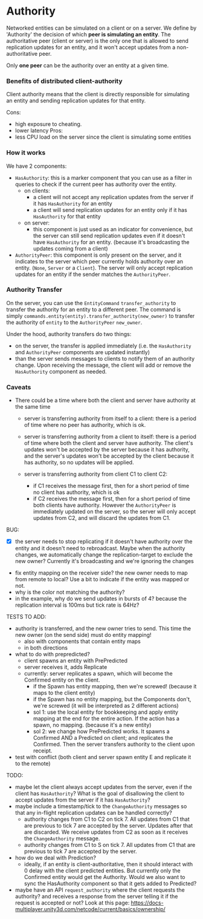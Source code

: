 # Authority

Networked entities can be simulated on a client or on a server.
We define by 'Authority' the decision of which **peer is simulating an entity**.
The authoritative peer (client or server) is the only one that is allowed to send replication updates for an entity, and it won't accept updates from a non-authoritative peer.

Only **one peer** can be the authority over an entity at a given time.


### Benefits of distributed client-authority

Client authority means that the client is directly responsible for simulating an entity and sending 
replication updates for that entity.

Cons:
  - high exposure to cheating.
  - lower latency
Pros:
  - less CPU load on the server since the client is simulating some entities


### How it works

We have 2 components:
- `HasAuthority`: this is a marker component that you can use as a filter in queries
  to check if the current peer has authority over the entity.
  - on clients:
    - a client will not accept any replication updates from the server if it has `HasAuthority` for an entity
    - a client will send replication updates for an entity only if it has `HasAuthority` for that entity
  - on server:
    - this component is just used as an indicator for convenience, but the server can still send replication
      updates even if it doesn't have `HasAuthority` for an entity. (because it's broadcasting the updates coming
      from a client)
- `AuthorityPeer`: this component is only present on the server, and it indicates to the server which
  peer currently holds authority over an entity. (`None`, `Server` or a `Client`).
  The server will only accept replication updates for an entity if the sender matches the `AuthorityPeer`.

### Authority Transfer

On the server, you can use the `EntityCommand` `transfer_authority` to transfer the authority for an entity to a different peer.
The command is simply `commands.entity(entity).transfer_authority(new_owner)` to transfer the authority of `entity` to the `AuthorityPeer` `new_owner`.

Under the hood, authority transfers do two things:
- on the server, the transfer is applied immediately (i.e. the `HasAuthority` and `AuthorityPeer` components are updated instantly)
- than the server sends messages to clients to notify them of an authority change. Upon receiving the message, the client will add or remove the `HasAuthority` component as needed.

### Caveats

- There could be a time where both the client and server have authority at the same time
  - server is transferring authority from itself to a client: there is a period of time where
    no peer has authority, which is ok.
  - server is transferring authority from a client to itself: there is a period of time where
    both the client and server have authority. The client's updates won't be accepted by the server because it has authority, and the server's updates won't be accepted by the client because it 
    has authority, so no updates will be applied.
    
  - server is transferring authority from client C1 to client C2:
    - if C1 receives the message first, then for a short period of time no client has authority, which is ok
    - if C2 receives the message first, then for a short period of time both clients have authority. However the `AuthorityPeer` is immediately updated on the server, so the server will only 
      accept updates from C2, and will discard the updates from C1.

BUG:
- [x] the server needs to stop replicating if it doesn't have authority over the entity and it doesn't need to rebroadcast. Maybe when the authority changes, we automatically change the replication-target to exclude the new owner? Currently it's broadcasting and we're ignoring the changes
- fix entity mapping on the receiver side? the new owner needs to map from remote to local? Use a bit to indicate if the entity was mapped or not.
- why is the color not matching the authority?
- in the example, why do we send updates in bursts of 4? because the replication interval is 100ms but tick rate is 64Hz?

TESTS TO ADD:
- authority is transferred, and the new owner tries to send. This time the new owner (on the send side) must do entity mapping!
  - also with components that contain entity maps
  - in both directions
- what to do with prepredicted?
  - client spawns an entity with PrePredicted
  - server receives it, adds Replicate
  - currently: server replicates a spawn, which will become the Confirmed entity on the client.
    - if the Spawn has entity mapping, then we're screwed! (because it maps to the client entity)
    - if the Spawn has no entity mapping, but the Components don't, we're screwed (it will be interpreted as 2 different actions)
    - sol 1: use the local entity for bookkeeping and apply entity mapping at the end for the entire action. If the action has a spawn, no mapping. (because it's a new entity)
    - sol 2: we change how PrePredicted works. It spawns a Confirmed AND a Predicted on client; and replicates the Confirmed. Then the server transfers authority to the client upon receipt.
- test with conflict (both client and server spawn entity E and replicate it to the remote) 



TODO:
- maybe let the client always accept updates from the server, even if the client has `HasAuthority`? What is the goal of disallowing the client to accept updates from the server if it has
`HasAuthority`?
- maybe include a timestamp/tick to the `ChangeAuthority` messages so that any in-flight replication updates can be handled correctly? 
  - authority changes from C1 to C2 on tick 7. All updates from C1 that are previous to tick 7 are accepted by the server. Updates after that are discarded. We receive updates from C2 as soon as 
    it receives the `ChangeAuthority` message.
  - authority changes from C1 to S on tick 7. All updates from C1 that are previous to tick 7 are accepted by the server.
- how do we deal with Prediction?
  - ideally, if an entity is client-authoritative, then it should interact with 0 delay with the client predicted entities. But currently only the Confirmed entity would get the Authority. Would 
    we also want to sync the HasAuthority component so that it gets added to Predicted?
- maybe have an API `request_authority` where the client requests the authority? and receives a response from the server telling it if the request is accepted or not?
 Look at this page: https://docs-multiplayer.unity3d.com/netcode/current/basics/ownership/
